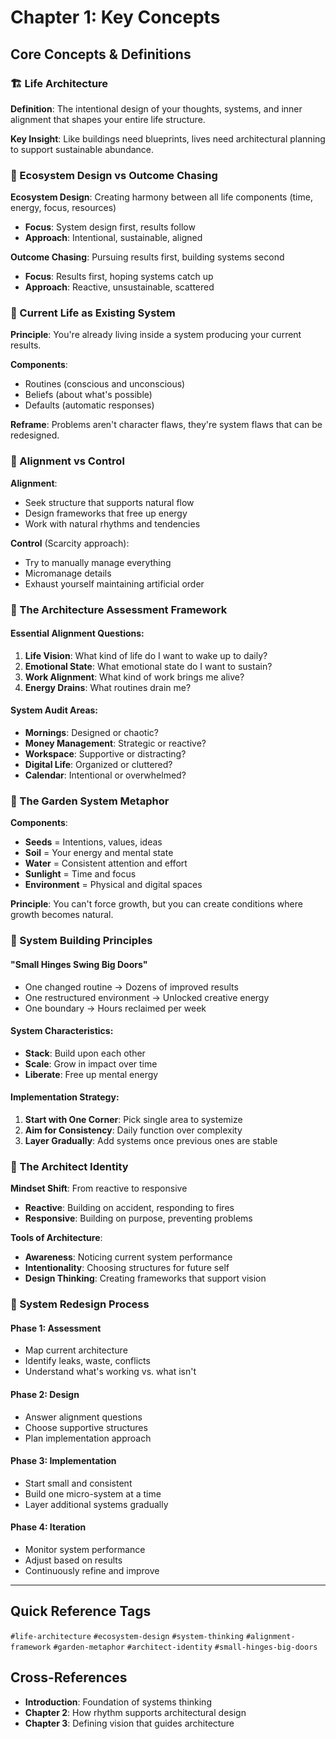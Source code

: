 # Chapter 1: Key Concepts

## Core Concepts & Definitions

### 🏗️ Life Architecture
**Definition**: The intentional design of your thoughts, systems, and inner alignment that shapes your entire life structure.

**Key Insight**: Like buildings need blueprints, lives need architectural planning to support sustainable abundance.

### 🌿 Ecosystem Design vs Outcome Chasing
**Ecosystem Design**: Creating harmony between all life components (time, energy, focus, resources)
- **Focus**: System design first, results follow
- **Approach**: Intentional, sustainable, aligned

**Outcome Chasing**: Pursuing results first, building systems second
- **Focus**: Results first, hoping systems catch up
- **Approach**: Reactive, unsustainable, scattered

### 🔄 Current Life as Existing System
**Principle**: You're already living inside a system producing your current results.

**Components**:
- Routines (conscious and unconscious)
- Beliefs (about what's possible)
- Defaults (automatic responses)

**Reframe**: Problems aren't character flaws, they're system flaws that can be redesigned.

### 🧭 Alignment vs Control
**Alignment**:
- Seek structure that supports natural flow
- Design frameworks that free up energy
- Work with natural rhythms and tendencies

**Control** (Scarcity approach):
- Try to manually manage everything
- Micromanage details
- Exhaust yourself maintaining artificial order

### 📐 The Architecture Assessment Framework

#### Essential Alignment Questions:
1. **Life Vision**: What kind of life do I want to wake up to daily?
2. **Emotional State**: What emotional state do I want to sustain?
3. **Work Alignment**: What kind of work brings me alive?
4. **Energy Drains**: What routines drain me?

#### System Audit Areas:
- **Mornings**: Designed or chaotic?
- **Money Management**: Strategic or reactive?
- **Workspace**: Supportive or distracting?
- **Digital Life**: Organized or cluttered?
- **Calendar**: Intentional or overwhelmed?

### 🌱 The Garden System Metaphor

**Components**:
- **Seeds** = Intentions, values, ideas
- **Soil** = Your energy and mental state
- **Water** = Consistent attention and effort
- **Sunlight** = Time and focus
- **Environment** = Physical and digital spaces

**Principle**: You can't force growth, but you can create conditions where growth becomes natural.

### 🔧 System Building Principles

#### "Small Hinges Swing Big Doors"
- One changed routine → Dozens of improved results
- One restructured environment → Unlocked creative energy
- One boundary → Hours reclaimed per week

#### System Characteristics:
- **Stack**: Build upon each other
- **Scale**: Grow in impact over time
- **Liberate**: Free up mental energy

#### Implementation Strategy:
1. **Start with One Corner**: Pick single area to systemize
2. **Aim for Consistency**: Daily function over complexity
3. **Layer Gradually**: Add systems once previous ones are stable

### 🎯 The Architect Identity

**Mindset Shift**: From reactive to responsive
- **Reactive**: Building on accident, responding to fires
- **Responsive**: Building on purpose, preventing problems

**Tools of Architecture**:
- **Awareness**: Noticing current system performance
- **Intentionality**: Choosing structures for future self
- **Design Thinking**: Creating frameworks that support vision

### 🔄 System Redesign Process

#### Phase 1: Assessment
- Map current architecture
- Identify leaks, waste, conflicts
- Understand what's working vs. what isn't

#### Phase 2: Design
- Answer alignment questions
- Choose supportive structures
- Plan implementation approach

#### Phase 3: Implementation
- Start small and consistent
- Build one micro-system at a time
- Layer additional systems gradually

#### Phase 4: Iteration
- Monitor system performance
- Adjust based on results
- Continuously refine and improve

---

## Quick Reference Tags
`#life-architecture` `#ecosystem-design` `#system-thinking` `#alignment-framework` `#garden-metaphor` `#architect-identity` `#small-hinges-big-doors`

## Cross-References
- **Introduction**: Foundation of systems thinking
- **Chapter 2**: How rhythm supports architectural design
- **Chapter 3**: Defining vision that guides architecture